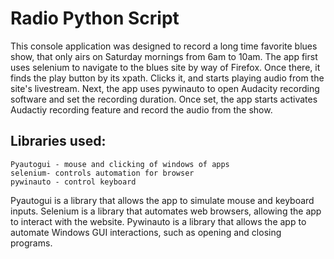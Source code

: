 # Radio Python Script

This console application was designed to record a long time 
favorite blues show, that only airs on Saturday 
mornings from 6am to 10am. The app first uses selenium to navigate to the blues 
site by way of Firefox. Once there, it finds the play button by its xpath. Clicks it, and 
starts playing audio from the site's livestream. 
Next, the app uses pywinauto to open Audacity recording software and set the recording 
duration. Once set, the app starts activates Audactiy recording feature and record the audio from the show.

## Libraries used:
    Pyautogui - mouse and clicking of windows of apps
    selenium- controls automation for browser
    pywinauto - control keyboard


Pyautogui is a library that allows the app to simulate mouse and keyboard inputs. 
Selenium is a library that automates web browsers, allowing the app to interact 
with the website. Pywinauto is a library that allows the app to automate Windows 
GUI interactions, such as opening and closing programs.



